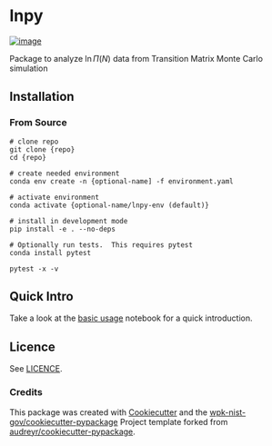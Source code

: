 # lnpy

[![image](https://img.shields.io/pypi/v/lnpy.svg)](https://pypi.python.org/pypi/lnpy)

<!-- [![Documentation Status](https://readthedocs.org/projects/lnpy/badge/?version=latest)](https://lnpy.readthedocs.io/en/latest/?badge=latest) -->

Package to analyze $\ln \Pi(N)$ data from Transition Matrix Monte Carlo
simulation

## Installation

### From Source

``` console
# clone repo
git clone {repo}
cd {repo}

# create needed environment
conda env create -n {optional-name] -f environment.yaml

# activate environment
conda activate {optional-name/lnpy-env (default)}

# install in development mode
pip install -e . --no-deps

# Optionally run tests.  This requires pytest
conda install pytest

pytest -x -v
```

## Quick Intro

Take a look at the [basic usage](docs/notebooks/Basic_usage.ipynb)
notebook for a quick introduction.

## Licence

See [LICENCE](./LICENCE).

### Credits

This package was created with
[Cookiecutter](https://github.com/audreyr/cookiecutter) and the
[wpk-nist-gov/cookiecutter-pypackage](https://github.com/wpk-nist-gov/cookiecutter-pypackage)
Project template forked from
[audreyr/cookiecutter-pypackage](https://github.com/audreyr/cookiecutter-pypackage).
